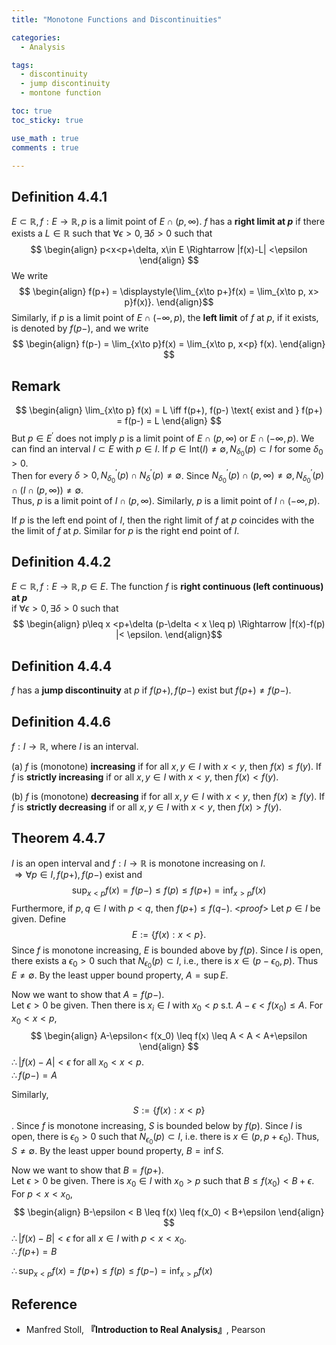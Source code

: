```yaml
---
title: "Monotone Functions and Discontinuities"

categories:
  - Analysis

tags:
  - discontinuity
  - jump discontinuity
  - montone function

toc: true
toc_sticky: true

use_math : true
comments : true

---
```






## Definition 4.4.1
$E\subset \mathbb{R}, f:E\to\mathbb{R}, p$ is a limit point of $E\cap (p,\infty)$. $f$ has a **right limit at $p$** if there exists a $L\in\mathbb{R}$ such that $\forall \epsilon >0, \exists \delta >0$ such that 
$$
\begin{align}
p<x<p+\delta, x\in E \Rightarrow |f(x)-L| <\epsilon
\end{align}
$$
We write 
$$
\begin{align}
f(p+) = \displaystyle{\lim_{x\to p+}f(x) = \lim_{x\to p, x> p}f(x)}.
\end{align}$$ 
Similarly, if $p$ is a  limit point of $E\cap (-\infty, p)$, the **left limit** of $f$ at $p$, if it exists, is denoted by $f(p-)$, and we write 
$$
\begin{align}
f(p-) = \lim_{x\to p}f(x) = \lim_{x\to p, x<p} f(x).
\end{align}
$$

## Remark
$$
\begin{align}
\lim_{x\to p} f(x) = L \iff f(p+), f(p-) \text{ exist and } f(p+) = f(p-) = L
\end{align}
$$
But $p\in E^\prime$ does not imply $p$ is a limit point of $E\cap (p, \infty)$ or $E\cap (-\infty, p)$. We can find an interval $I \subset E$ with $p\in I$. If $p\in \text{Int}(I)\neq \emptyset, N_{\delta_0} (p) \subset I$ for some $\delta_0 >0$.  <br />
Then for every $\delta >0, N^\prime_{\delta_0} (p) \cap N^\prime_\delta (p) \neq \emptyset$. Since $N^\prime_{\delta_0} (p) \cap (p,\infty) \neq \emptyset, N^\prime_{\delta_0} (p) \cap(I \cap (p,\infty)) \neq \emptyset.$ <br /> Thus, $p$ is a limit point of $I\cap (p,\infty)$. Similarly, $p$ is a limit point of $I\cap (-\infty,p)$. 

If $p$ is the left end point of $I$, then the right limit of $f$ at $p$ coincides with the  the limit of $f$ at $p$. Similar for $p$ is the right end point of $I$.

## Definition 4.4.2
$E\subset \mathbb{R}, f:E\to\mathbb{R}, p\in E$. The function $f$ is **right continuous  (left continuous) at $p$** <br />if $\forall \epsilon >0, \exists \delta>0$ such that 
$$
\begin{align}
p\leq x <p+\delta (p-\delta < x \leq p) \Rightarrow |f(x)-f(p) |< \epsilon.
\end{align}$$

## Definition 4.4.4 
$f$ has a **jump discontinuity** at $p$ if $f(p+), f(p-)$ exist but $f(p+) \neq f(p-)$.

## Definition 4.4.6
$f:I\to\mathbb{R}$, where $I$ is an interval. 

(a) $f$ is (monotone) **increasing** if for all $x,y\in I$ with $x<y$, then $f(x)\leq f(y)$. If $f$ is **strictly increasing** if or all $x,y\in I$ with $x<y$, then $f(x) < f(y)$.

(b) $f$ is (monotone) **decreasing** if for all $x,y\in I$ with $x<y$, then $f(x)\geq f(y)$. If $f$ is **strictly decreasing** if or all $x,y\in I$ with $x<y$, then $f(x) > f(y)$.


## Theorem 4.4.7 
$I$ is an open interval and $f:I\to\mathbb{R}$ is monotone increasing on $I$. <br />
$\Rightarrow \forall p\in I, f(p+), f(p-)$ exist and 
$$
\sup_{x<p}f(x) = f(p-) \leq f(p) \leq f(p+) = \inf_{x>p} f(x)
$$
Furthermore, if $p,q\in I$ with $p<q$, then $f(p+) \leq f(q-)$.
<*proof*>
Let $p\in I$ be given. Define 
$$
E:=\{f(x): x<p\}.
$$
Since $f$ is monotone increasing, $E$ is bounded above by $f(p)$. Since $I$ is open, there exists a $\epsilon_0 >0$ such that $N_{\epsilon_0} (p) \subset I$, i.e., there is $x\in (p-\epsilon_0, p)$. Thus $E\neq \emptyset$. By the least upper bound property, $A=\sup E$.

Now we want to show that $A = f(p-)$. <br /> Let $\epsilon >0$ be given. Then there is $x_i \in I$ with $x_0 <p$ s.t. $A-\epsilon < f(x_0) \leq A$. For $x_0 < x< p,$
$$
\begin{align}
A-\epsilon< f(x_0) \leq f(x) \leq A < A < A+\epsilon
\end{align}
$$
$\therefore |f(x)-A| < \epsilon$ for all $x_0<x<p$. <br /> $\therefore f(p-) = A$

Similarly, $$S:=\{f(x): x<p \}$$. Since $f$ is monotone increasing, $S$ is bounded below by $f(p)$. Since $I$ is open, there is $\epsilon_0>0$ such that $N_{\epsilon_0} (p) \subset I$, i.e. there is $x\in (p, p+\epsilon_0)$. Thus, $S\neq \emptyset$. By the least upper bound property, $B=\inf S$.

Now we want to show that $B=f(p+)$. <br /> Let $\epsilon >0$ be given. There is $x_0 \in I$ with $x_0 >p$ such that $B\leq f(x_0) < B +\epsilon$. For $p<x<x_0$,
$$
\begin{align}
B-\epsilon < B \leq f(x) \leq f(x_0) < B+\epsilon
\end{align}
$$
$\therefore |f(x) - B| < \epsilon$ for all $x\in I$ with $p<x<x_0$. <br /> $\therefore f(p+) = B$

$\therefore \displaystyle{\sup_{x<p} f(x) = f(p+) \leq f(p) \leq f(p-) = \inf_{x>p} f(x)}$

$$\tag*{$\square$}$$
## Reference
- Manfred Stoll,  **『**Introduction to Real Analysis**』**, Pearson

